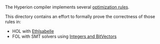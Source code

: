 The Hyperion compiler implements several [optimization rules](https://github.com/ethereum/solidity/blob/develop/libzvmasm/RuleList.h).

This directory contains an effort to formally prove the correctness of those rules in:

- HOL with [EthIsabelle](https://github.com/ekpyron/eth-isabelle)
- FOL with SMT solvers using [Integers and BitVectors](http://smtlib.cs.uiowa.edu/theories.shtml)
